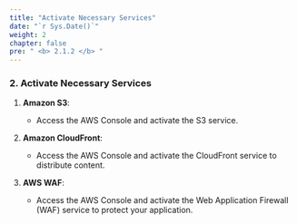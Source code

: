 ```yaml
---
title: "Activate Necessary Services"
date: "`r Sys.Date()`"
weight: 2
chapter: false
pre: " <b> 2.1.2 </b> "
---
```


### 2. Activate Necessary Services

1. **Amazon S3**: 
   - Access the AWS Console and activate the S3 service.
   
2. **Amazon CloudFront**: 
   - Access the AWS Console and activate the CloudFront service to distribute content.

3. **AWS WAF**:
   - Access the AWS Console and activate the Web Application Firewall (WAF) service to protect your application.
